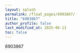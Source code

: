 ```yaml
---
layout: splash
permalink: /float_pages/6903867/
title: "6903867"
author_profile: false
last_modified_at: 2025-06-13
toc: false
---
```

 
6903867
